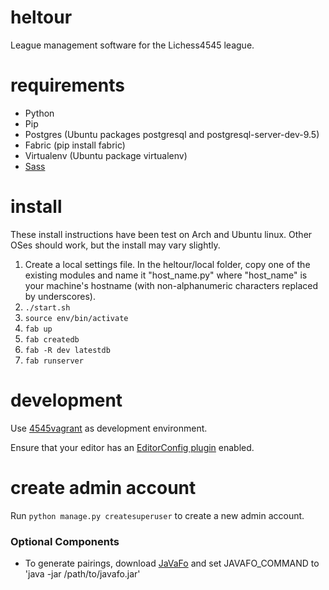 # heltour
League management software for the Lichess4545 league.

# requirements
* Python
* Pip
* Postgres (Ubuntu packages postgresql and postgresql-server-dev-9.5)
* Fabric (pip install fabric)
* Virtualenv (Ubuntu package virtualenv)
* [Sass](https://sass-lang.com/install)

# install
These install instructions have been test on Arch and Ubuntu linux. Other OSes should work, but the install may vary slightly.

1. Create a local settings file. In the heltour/local folder, copy one of the existing modules and name it "host_name.py" where "host_name" is your machine's hostname (with non-alphanumeric characters replaced by underscores).
2. `./start.sh`
3. `source env/bin/activate`
4. `fab up`
5. `fab createdb`
6. `fab -R dev latestdb`
8. `fab runserver`

# development
Use [4545vagrant](https://github.com/lakinwecker/4545vagrant) as development environment.

Ensure that your editor has an [EditorConfig plugin](https://editorconfig.org/#download) enabled.

# create admin account
Run `python manage.py createsuperuser` to create a new admin account.

### Optional Components
- To generate pairings, download [JaVaFo](http://www.rrweb.org/javafo/current/javafo.jar) and set JAVAFO_COMMAND to 'java -jar /path/to/javafo.jar'
